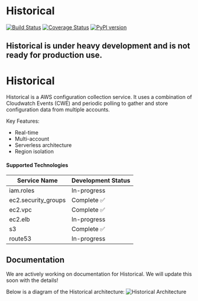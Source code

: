 # Historical
[![Build Status](https://travis-ci.org/Netflix-Skunkworks/historical.svg?branch=master)](https://travis-ci.org/Netflix-Skunkworks/historical)
[![Coverage Status](https://coveralls.io/repos/github/Netflix-Skunkworks/historical/badge.svg?branch=master)](https://coveralls.io/github/Netflix-Skunkworks/historical?branch=master)
[![PyPI version](https://badge.fury.io/py/historical.svg)](https://badge.fury.io/py/historical)

## Historical is under heavy development and is not ready for production use.

# Historical

Historical is a AWS configuration collection service. It uses a combination of Cloudwatch Events (CWE) and periodic polling to gather
and store configuration data from multiple accounts.

Key Features:

- Real-time
- Multi-account
- Serverless architecture
- Region isolation

#### Supported Technologies

| Service Name | Development Status |
| ------------ | ------------------ |
| iam.roles    | In-progress        |
| ec2.security_groups | Complete ✅ |
| ec2.vpc | Complete ✅ |
| ec2.elb | In-progress |
| s3           | Complete ✅       |
| route53      | In-progress        |

## Documentation
We are actively working on documentation for Historical. We will update this soon with the details!

Below is a diagram of the Historical architecture:
![Historical Architecture](docs/images/historical-overview.jpg "Historical Architecture Overview")

